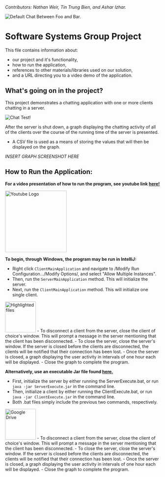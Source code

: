 *Contributors: Nathan Weir, Tin Trung Bien, and Ashar Izhar.*

![Default Chat Between Foo and Bar.](https://i.imgur.com/kUgcKAp.png)

# Software Systems Group Project
This file contains information about:
- our project and it's functionality,
- how to run the application,
- references to other materials/libraries used on our solution,
- and a URL directing you to a video demo of the application.

## What's going on in the project?
This project demonstrates a chatting application with one or more clients chatting in a server. 

![Chat Test!](https://media2.giphy.com/media/PK6K4HuWi7HNHXF3Ht/giphy.gif?cid=790b76114ff2618cc7e9eac4521ef89bd918c6f4095b1289&rid=giphy.gif&ct=g)

After the server is shut down, a graph displaying the chatting activity of all of the clients over the course of the running time of the server is presented. 
- A CSV file is used as a means of storing the values that will then be displayed on the graph. 

*INSERT GRAPH SCREENSHOT HERE*

## How to Run the Application:

**For a video presentation of how to run the program, see youtube link [here!](https://www.youtube.com/watch?v=dQw4w9WgXcQ)**

[<img src="https://www.freeiconspng.com/thumbs/youtube-logo-png/hd-youtube-logo-png-transparent-background-20.png" alt="Youtube Logo" width="200"/>](https://www.youtube.com/watch?v=dQw4w9WgXcQ)

**To begin, through Windows, the program may be run in IntelliJ:**
- Right click `ClientMainApplication` and navigate to /Modify Run Configuration.../Modify Options/, and select "Allow Multiple Instances".
- Then, run the `ServerMainApplication` method. This will initialize the server.
- Next, run the `ClientMainApplication` method. This will initialize one single client.
<img src="https://i.imgur.com/xqI77aq.png" alt="Highlighted files" width="100"/>
- To disconnect a client from the server, close the client of choice's window. This will prompt a message in the server mentioning that the client has been disconnected.
- To close the server, close the server's window. If the server is closed before the clients are disconnected, the clients will be notified that their connection has been lost.
- Once the server is closed, a graph displaying the user activity in intervals of one hour each will be displayed.
- Close the graph to complete the program.

**Alternatively, use an executable Jar file found [here.](https://drive.google.com/drive/folders/1qcNNLoXyQnWAwGEZZL4OOepyXH4zNhBS?usp=sharing)**
- First, initialize the server by either running the ServerExecute.bat, or run `java -jar ServerExecute.jar` in the command line.
- Then, initialize a client by either running the ClientExecute.bat, or run `java -jar ClientExecute.jar` in the command line.
- Both .bat files simply include the previous two commands, respectively.
<img src="https://i.imgur.com/a2hRTz8.png" alt="Google Drive" width="100"/>
- To disconnect a client from the server, close the client of choice's window. This will prompt a message in the server mentioning that the client has been disconnected.
- To close the server, close the server's window. If the server is closed before the clients are disconnected, the clients will be notified that their connection has been lost.
- Once the server is closed, a graph displaying the user activity in intervals of one hour each will be displayed.
- Close the graph to complete the program.

